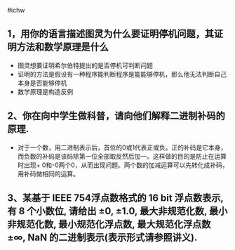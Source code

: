 #ichw
## 1，用你的语言描述图灵为什么要证明停机问题，其证明方法和数学原理是什么
- 图灵想要证明希尔伯特提出的是否停机可判断问题
- 证明的方法是假设有一种程序能判断程序是能能够停机，那么他无法判断自己本身是否能够停机
- 数学原理是构造反例
## 2、你在向中学生做科普，请向他们解释二进制补码的原理.
- 对于一个数，用二进制表示后，首位的0或1代表正或负。正的补码是它本身，而负数的补码是该码除第一位全部取反然后加一。这样做的目的是防止在运算时出现+ 0和-0两个0，从而出现问题。两个数的加减运算可以先转化成补码，用补码做相同的运算。
## 3、某基于 IEEE 754浮点数格式的 16 bit 浮点数表示, 有 8 个小数位, 请给出 ±0, ±1.0, 最大非规范化数, 最小非规范化数, 最小规范化浮点数, 最大规范化浮点数±∞, NaN 的二进制表示(表示形式请参照讲义).

